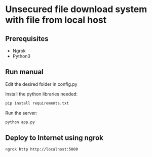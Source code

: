 # Unsecured file download system with file from local host

## Prerequisites

* Ngrok
* Python3

## Run manual

Edit the desired folder in config.py

Install the python libraries needed:
```bash
pip install requirements.txt
```
Run the server:
```bash
python app.py
```

## Deploy to Internet using ngrok

```bash
ngrok http http://localhost:5000
```
